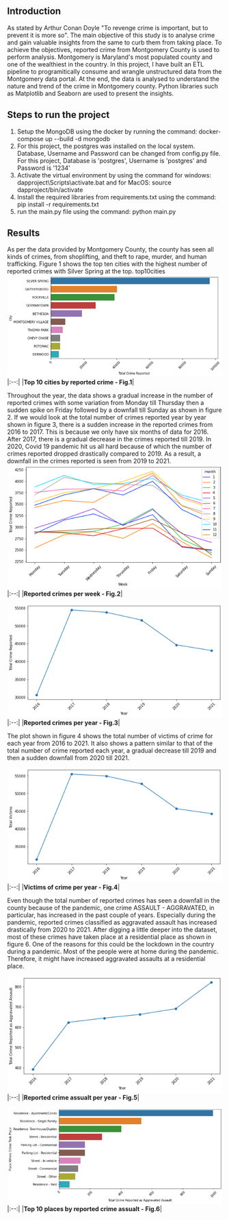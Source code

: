 

## Introduction
As stated by Arthur Conan Doyle "To revenge crime is important, but to prevent it is more so". The main objective of this study is to analyse crime and gain valuable insights from the same to curb them from taking place. To achieve the objectives, reported crime from Montgomery County is used to perform analysis. Montgomery is Maryland's most populated county and one of the wealthiest in the country. In this project, I have built an ETL pipeline to programitically consume and wrangle unstructured data from the Montgomery data portal. At the end, the data is analysed to understand the nature and trend of the crime in Montgomery county. Python libraries such as Matplotlib and Seaborn are used to present the insights. 

## Steps to run the project

1. Setup the MongoDB using the docker by running the command: docker-compose up --build -d mongodb 
2. For this project, the postgres was installed on the local system. Database, Username and Password can be changed from 
config.py file. For this project, Database is 'postgres', Username is 'postgres' and Password is '1234'
3. Activate the virtual environment by using the command for windows: dapproject\Scripts\activate.bat and for MacOS: source dapproject/bin/activate
5. Install the required libraries from requirements.txt using the command: pip install -r requirements.txt
6. run the main.py file using the command: python main.py 


## Results
As per the data provided by Montgomery County, the county has seen all kinds of crimes, from shoplifting, and theft to rape, murder, and human trafficking. Figure 1 shows the top ten cities with the highest number of reported crimes with Silver Spring at the top.
top10cities
![victims_year](./plots/top10cities.png)
|:--:|
|<b>Top 10 cities by reported crime - Fig.1</b>|

Throughout the year, the data shows a gradual increase in the number of reported crimes with some variation from Monday till Thursday then a sudden spike on Friday followed by a downfall till Sunday as shown in figure 2. If we would look at the total number of crimes reported year by year shown in figure 3, there is a sudden increase in the reported crimes from 2016 to 2017. This is because we only have six months of data for 2016. After 2017, there is a gradual decrease in the crimes reported till 2019. In 2020, Covid 19 pandemic hit us all hard because of which the number of crimes reported dropped drastically compared to 2019. As a result, a downfall in the crimes reported is seen from 2019 to 2021. 
![victims_year](./plots/week.png)
|:--:|
|<b>Reported crimes per week - Fig.2</b>|

![victims_year](./plots/year.png)
|:--:|
|<b>Reported crimes per year - Fig.3</b>|



The plot shown in figure 4 shows the total number of victims of crime for each year from 2016 to 2021. It also shows a pattern similar to that of the total number of crime reported each year, a gradual decrease till 2019 and then a sudden downfall from 2020 till 2021.

![victims_year](./plots/victims_year.png)
|:--:|
|<b>Victims of crime per year - Fig.4</b>|

Even though the total number of reported crimes has seen a downfall in the county because of the pandemic, one crime ASSAULT - AGGRAVATED, in particular, has increased in the past couple of years. Especially during the pandemic, reported crimes classified as aggravated assault has increased drastically from 2020 to 2021. After digging a little deeper into the dataset, most of these crimes have taken place at a residential place as shown in figure 6. One of the reasons for this could be the lockdown in the country during a pandemic. Most of the people were at home during the pandemic. Therefore, it might have increased aggravated assaults at a residential place.

![victims_year](./plots/assualt.png)
|:--:|
|<b>Reported crime assualt per year - Fig.5</b>|

![victims_year](./plots/assault_top_10_cities.png)
|:--:|
|<b>Top 10 places by reported crime assualt - Fig.6</b>|





